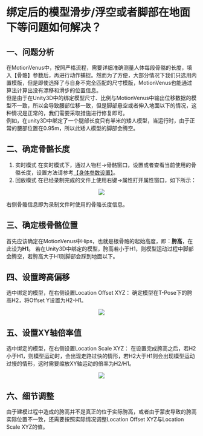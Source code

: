# 绑定后的模型滑步/浮空或者脚部在地面下等问题如何解决？
## 一、问题分析
在MotionVenus中，按照严格流程，需要详细准确测量人体每段骨骼的长度，填入【骨骼】参数后，再进行动作捕捉。然而为了方便，大部分情况下我们只选用内置模版，但是即使选择了与自身不完全匹配的尺寸模版，MotionVenus也能通过算法计算出没有漂移和滑步的位置信息。<br>
但是由于在Unity3D中的绑定模型尺寸、比例与MotionVenus中输出位移数据的模型不一致，所以会导致腰部位移一致，但是脚部悬空或者伸入地面以下的情况，这种情况是正常的，我们需要采取措施进行修复即可。<br>
例如，在unity3D中绑定了一个腿部长度只有半米的矮人模型，当运行时，由于正常的腰部位置在0.95m，所以此矮人模型的脚部会腾空。
## 二、确定骨骼长度
1. 实时模式
在实时模式下，通过人物栏->骨骼窗口，设置或者查看当前使用的骨骼长度，设置方法请参考[【身体参数设置】](https://github.com/FOHEART/MotionVenusHelp/blob/v1.4.0/software/bodyparam.md)。
2. 回放模式
在已经录制完成的文件上使用右键->属性打开属性窗口，如下所示：

<div align=center>
<img src="https://raw.githubusercontent.com/FOHEART/FOHEART_Unity3D_Plugin/master/help/footslide/prop.png"/>
</div>

右侧骨骼信息即为录制文件时使用的骨骼长度信息。

## 三、确定根骨骼位置
首先应该确定在MotionVenus中Hips，也就是根骨骼的起始高度，即：**胯高**，在此设为**H1**。
若在Unity3D中绑定的模型，胯高若小于H1，则模型运动过程中脚部会腾空，若胯高大于H1则脚部会踩到地面以下。

## 四、设置跨高偏移
选中绑定的模型，在右侧设置Location Offset XYZ：
确定模型在T-Pose下的胯高H2，将Offset Y设置为H2-H1。


<div align=center>
<img src="https://raw.githubusercontent.com/FOHEART/FOHEART_Unity3D_Plugin/master/help/footslide/locationoffset.png"/>
</div>

## 五、设置XY轴倍率值
选中绑定的模型，在右侧设置Location Scale XYZ：
在设置完成胯高之后，若H2小于H1，则模型运动时，会出现走路过快的情形，若H2大于H1则会出现模型运动过慢的情形，这时需要缩放XY轴运动的倍率为H2/H1。

<div align=center>
<img src="https://raw.githubusercontent.com/FOHEART/FOHEART_Unity3D_Plugin/master/help/footslide/locationscale.png"/>
</div>

## 六、细节调整
由于建模过程中造成的胯高并不是真正的位于实际胯高，或者由于蒙皮导致的胯高实际位置不一致，还需要按照实际情况调整Location Offset XYZ与Location Scale XYZ的值。